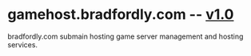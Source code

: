 # gamehost.bradfordly.com -- [v1.0](CHANGELOG.md)

bradfordly.com submain hosting game server management and hosting services.
